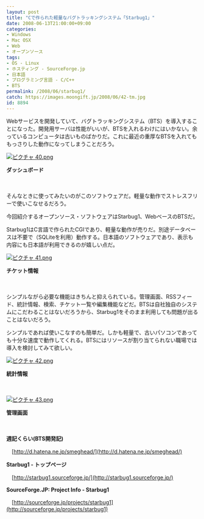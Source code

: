```yaml
---
layout: post
title: "Cで作られた軽量なバグトラッキングシステム「Starbug1」"
date: 2008-06-13T21:00:00+09:00
categories:
- Windows
- Mac OSX
- Web
- オープンソース
tags: 
- OS - Linux
- ホスティング - SourceForge.jp
- 日本語
- プログラミング言語 - C/C++
- BTS
permalink: /2008/06/starbug1/
catch: https://images.moongift.jp/2008/06/42-tm.jpg
id: 8894
---
```

Webサービスを開発していて、バグトラッキングシステム（BTS）を導入することになった。開発用サーバは性能がいいが、BTSを入れるわけにはいかない。余っているコンピュータは古いものばかりだ。これに最近の重厚なBTSを入れてももっさりした動作になってしまうことだろう。

  

[![ピクチャ 40.png](https://images.moongift.jp/2008/06/40-tm.jpg)](https://images.moongift.jp/2008/06/40.jpg)  
  
**ダッシュボード**

  

　

  

そんなときに使ってみたいのがこのソフトウェアだ。軽量な動作でストレスフリーで使いこなせるだろう。

  

今回紹介するオープンソース・ソフトウェアはStarbug1、WebベースのBTSだ。

  
  
<!--more-->  

Starbug1はC言語で作られたCGIであり、軽量な動作が売りだ。別途データベースは不要で（SQLiteを利用）動作する。日本語のソフトウェアであり、表示も内容にも日本語が利用できるのが嬉しい点だ。

  

[![ピクチャ 41.png](https://images.moongift.jp/2008/06/41-tm.jpg)](https://images.moongift.jp/2008/06/41.jpg)  
  
**チケット情報**

  

　

  

シンプルながら必要な機能はきちんと抑えられている。管理画面、RSSフィード、統計情報、検索、チケット一覧や編集機能などだ。BTSは自社独自のシステムにこだわることはないだろうから、Starbug1をそのまま利用しても問題が出ることはないだろう。

  

シンプルであれば使いこなすのも簡単だ。しかも軽量で、古いパソコンであっても十分な速度で動作してくれる。BTSにはリソースが割り当てられない職場では導入を検討してみて欲しい。

  

[![ピクチャ 42.png](https://images.moongift.jp/2008/06/42-tm.jpg)](https://images.moongift.jp/2008/06/42.jpg)  
  
**統計情報**

  

　

  

[![ピクチャ 43.png](https://images.moongift.jp/2008/06/43-tm.jpg)](https://images.moongift.jp/2008/06/43.jpg)  
  
**管理画面**

  

　

  

**週記くらい(BTS開発記)**  
  
　[http://d.hatena.ne.jp/smeghead/](http://d.hatena.ne.jp/smeghead/)

  

**Starbug1 - トップページ**  
  
　[http://starbug1.sourceforge.jp/](http://starbug1.sourceforge.jp/)

  

**SourceForge.JP: Project Info - Starbug1**  
  
　[http://sourceforge.jp/projects/starbug1](http://sourceforge.jp/projects/starbug1)

  
